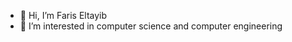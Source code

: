 - 👋 Hi, I’m Faris Eltayib
- 👀 I’m interested in computer science and computer engineering

<!---
ChefRedr/ChefRedr is a ✨ special ✨ repository because its `README.md` (this file) appears on your GitHub profile.
You can click the Preview link to take a look at your changes.
--->
